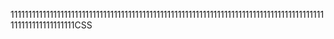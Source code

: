 1111111111111111111111111111111111111111111111111111111111111111111111111111111111111111111111111111111111CSS

